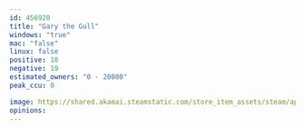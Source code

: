```yaml
---
id: 456920
title: "Gary the Gull"
windows: "true"
mac: "false"
linux: false
positive: 18
negative: 19
estimated_owners: "0 - 20000"
peak_ccu: 0

image: https://shared.akamai.steamstatic.com/store_item_assets/steam/apps/456920/header.jpg?t=1479837646
opinions:
---
```

